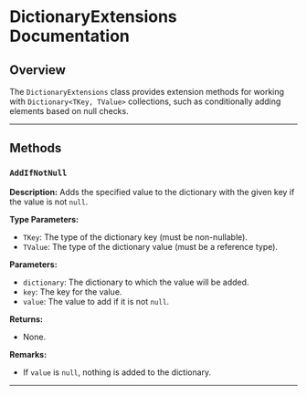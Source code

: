 # DictionaryExtensions Documentation

## Overview
The `DictionaryExtensions` class provides extension methods for working with `Dictionary<TKey, TValue>` collections, such as conditionally adding elements based on null checks.

---

## Methods

### `AddIfNotNull`
**Description:** Adds the specified value to the dictionary with the given key if the value is not `null`.

**Type Parameters:**
- `TKey`: The type of the dictionary key (must be non-nullable).
- `TValue`: The type of the dictionary value (must be a reference type).

**Parameters:**
- `dictionary`: The dictionary to which the value will be added.
- `key`: The key for the value.
- `value`: The value to add if it is not `null`.

**Returns:**
- None.

**Remarks:**
- If `value` is `null`, nothing is added to the dictionary.

---
